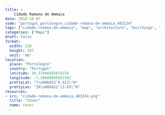 ```yaml
---
title: > 
    Cidade Romana de Ammaia
date: 2018-10-07
code: "portugal_portalegre_cidade-romana-de-ammaia_483224"
tags: ["cidade-romana-de-ammaia", "map", "architecture", "buildings", "Portalegre", "Portugal"]
categories: ["Maps"]
draft: false
format:
  width: 210
  height: 297
  unit: 'mm'
location:
  place: "Portalegre"
  country: "Portugal"
  latitude: 39.37046055674724
  longitude: -7.38608685652362
  prettyLat: "7\u00b023'9.912\"W"
  prettyLon: "39\u00b022'13.65\"N"
resources:
- src: "cidade-romana-de-ammaia_483224.png"
  title: "Cover"
  name: cover
---
```

